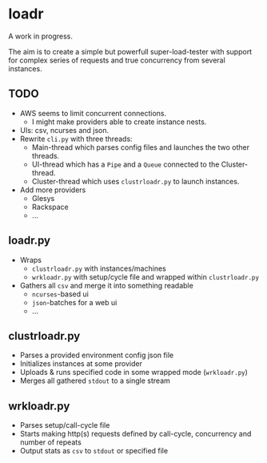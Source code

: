 loadr
=====

A work in progress.

The aim is to create a simple but powerfull super-load-tester with support for
complex series of requests and true concurrency from several instances.

TODO
----

* AWS seems to limit concurrent connections.
	- I might make providers able to create instance nests.
* UIs: csv, ncurses and json.
* Rewrite `cli.py` with three threads:
	- Main-thread which parses config files and launches the two other threads.
	- UI-thread which has a `Pipe` and a `Queue` connected to the
	  Cluster-thread.
	- Cluster-thread which uses `clustrloadr.py` to launch instances.
* Add more providers
	- Glesys
	- Rackspace
	- ...

loadr.py
--------

* Wraps
	- `clustrloadr.py` with instances/machines
	- `wrkloadr.py` with setup/cycle file and wrapped within `clustrloadr.py`
* Gathers all `csv` and merge it into something readable
	- `ncurses`-based ui
	- `json`-batches for a web ui
	- ...

clustrloadr.py
--------------

* Parses a provided environment config json file
* Initializes instances at some provider
* Uploads & runs specified code in some wrapped mode (`wrkloadr.py`)
* Merges all gathered `stdout` to a single stream

wrkloadr.py
-----------

* Parses setup/call-cycle file
* Starts making http(s) requests defined by call-cycle, concurrency and number of repeats
* Output stats as `csv` to `stdout` or specified file
